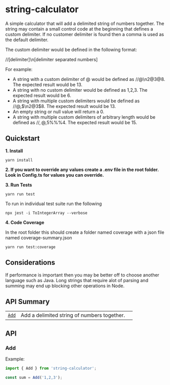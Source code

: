 # string-calculator

A simple calculator that will add a delimited string of numbers together.
The string may contain a small control code at the beginning that defines a custom delimiter.
If no customer delimiter is found then a comma is used as the default delimiter.

The custom delimiter would be defined in the following format:

//[delimiter]\n[delimiter separated numbers]

For example:

- A string with a custom delimiter of @ would be defined as //@\n2@3@8. The expected result would be 13.
- A string with no custom delimiter would be defined as 1,2,3. The expected result would be 6.
- A string with multiple custom delimiters would be defined as //@,$\n2@3$8. The expected result would be 13.
- An empty string or null value will return a 0.
- A string with multiple custom delimiters of arbitrary length would be defined as //$,@,%%%\n1%%%2@3$5%%%4. The expected result would be 15.

## Quickstart

**1. Install**

```
yarn install
```

**2. If you want to override any values create a .env file in the root folder.  Look in Config.ts for values you can override.**

**3. Run Tests**

```
yarn run test
```

To run in individual test suite run the following

```
npx jest -i ToIntegerArray --verbose
```

**4. Code Coverage**

In the root folder this should create a folder named coverage with a json file named coverage-summary.json

```
yarn run test:coverage
```

## Considerations

If performance is important then you may be better off to choose another language such as Java. Long strings that require alot of parsing and summing may end up blocking other operations in Node.

## API Summary

|               |                                             |     |
| ------------- | ------------------------------------------- | --- |
| [`Add`](#Add) | Add a delimited string of numbers together. |

## API

### Add

Example:

```javascript
import { Add } from 'string-calculator';

const sum = Add('1,2,3');
````

